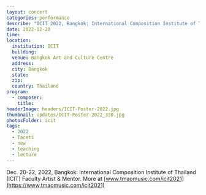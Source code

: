 ```yaml
---
layout: concert
categories: performance
describe: "ICIT 2022, Bangkok: International Composition Institute of Thailand. Faculty Artist & Mentor."
date: 2022-12-20
time:
location:
  institution: ICIT
  building:
  venue: Bangkok Art and Culture Centre
  address:
  city: Bangkok
  state:
  zip:
  country: Thailand
program:
  - composer:
    title:
headerImage: headers/ICIT-Poster-2022.jpg
thumbnail: updates/ICIT-Poster-2022_330.jpg
photosFolder: icit
tags:
  - 2022
  - Taceti
  - new
  - teaching
  - lecture
---
```


Dec. 20-22, 2022, Bangkok: International Composition Institute of Thailand (ICIT) Faculty Artist & Mentor. More at [www.tmaomusic.com/icit2021](https://www.tmaomusic.com/icit2021)
